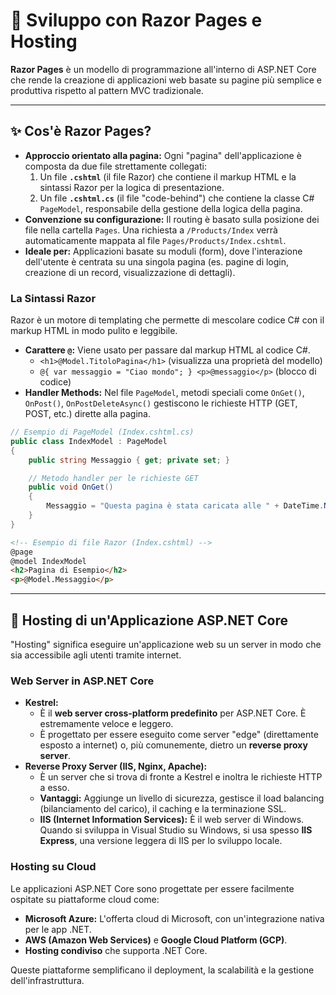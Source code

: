 # 📄 Sviluppo con Razor Pages e Hosting

**Razor Pages** è un modello di programmazione all'interno di ASP.NET Core che rende la creazione di applicazioni web basate su pagine più semplice e produttiva rispetto al pattern MVC tradizionale.

---

## ✨ Cos'è Razor Pages?

*   **Approccio orientato alla pagina:** Ogni "pagina" dell'applicazione è composta da due file strettamente collegati:
    1.  Un file **`.cshtml`** (il file Razor) che contiene il markup HTML e la sintassi Razor per la logica di presentazione.
    2.  Un file **`.cshtml.cs`** (il file "code-behind") che contiene la classe C# `PageModel`, responsabile della gestione della logica della pagina.
*   **Convenzione su configurazione:** Il routing è basato sulla posizione dei file nella cartella `Pages`. Una richiesta a `/Products/Index` verrà automaticamente mappata al file `Pages/Products/Index.cshtml`.
*   **Ideale per:** Applicazioni basate su moduli (form), dove l'interazione dell'utente è centrata su una singola pagina (es. pagine di login, creazione di un record, visualizzazione di dettagli).

### La Sintassi Razor
Razor è un motore di templating che permette di mescolare codice C# con il markup HTML in modo pulito e leggibile.
*   **Carattere `@`:** Viene usato per passare dal markup HTML al codice C#.
    *   `<h1>@Model.TitoloPagina</h1>` (visualizza una proprietà del modello)
    *   `@{ var messaggio = "Ciao mondo"; } <p>@messaggio</p>` (blocco di codice)
*   **Handler Methods:** Nel file `PageModel`, metodi speciali come `OnGet()`, `OnPost()`, `OnPostDeleteAsync()` gestiscono le richieste HTTP (GET, POST, etc.) dirette alla pagina.

```csharp
// Esempio di PageModel (Index.cshtml.cs)
public class IndexModel : PageModel
{
    public string Messaggio { get; private set; }

    // Metodo handler per le richieste GET
    public void OnGet()
    {
        Messaggio = "Questa pagina è stata caricata alle " + DateTime.Now.ToLongTimeString();
    }
}
```

```html
<!-- Esempio di file Razor (Index.cshtml) -->
@page
@model IndexModel
<h2>Pagina di Esempio</h2>
<p>@Model.Messaggio</p>
```

---

## 🚀 Hosting di un'Applicazione ASP.NET Core

"Hosting" significa eseguire un'applicazione web su un server in modo che sia accessibile agli utenti tramite internet.

### Web Server in ASP.NET Core
*   **Kestrel:**
    *   È il **web server cross-platform predefinito** per ASP.NET Core. È estremamente veloce e leggero.
    *   È progettato per essere eseguito come server "edge" (direttamente esposto a internet) o, più comunemente, dietro un **reverse proxy server**.
*   **Reverse Proxy Server (IIS, Nginx, Apache):**
    *   È un server che si trova di fronte a Kestrel e inoltra le richieste HTTP a esso.
    *   **Vantaggi:** Aggiunge un livello di sicurezza, gestisce il load balancing (bilanciamento del carico), il caching e la terminazione SSL.
    *   **IIS (Internet Information Services):** È il web server di Windows. Quando si sviluppa in Visual Studio su Windows, si usa spesso **IIS Express**, una versione leggera di IIS per lo sviluppo locale.

### Hosting su Cloud
Le applicazioni ASP.NET Core sono progettate per essere facilmente ospitate su piattaforme cloud come:
*   **Microsoft Azure:** L'offerta cloud di Microsoft, con un'integrazione nativa per le app .NET.
*   **AWS (Amazon Web Services)** e **Google Cloud Platform (GCP)**.
*   **Hosting condiviso** che supporta .NET Core.

Queste piattaforme semplificano il deployment, la scalabilità e la gestione dell'infrastruttura.
